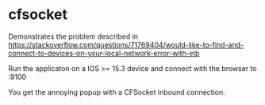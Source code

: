 # cfsocket

Demonstrates the problem described in
https://stackoverflow.com/questions/71769404/would-like-to-find-and-connect-to-devices-on-your-local-network-error-with-inb

Run the applicaton on a IOS >= 15.3 device and connect with the browser
to <youriphone-ip>:9100

You get the annoying popup with a CFSocket inbound connection.

